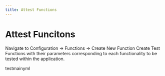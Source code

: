 ```yaml
---
title: Attest Functions
---
```

# Attest Funcitons

Navigate to Configuration -> Functions -> Create New Function
Create Test Functions with their parameters corresponding to each functionality to be tested within the application.

testmainyml